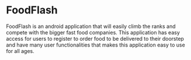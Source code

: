 # FoodFlash
FoodFlash is an android application that will easily climb the ranks and compete with the bigger fast food companies. 
This application has easy access for users to register to order food to be delivered to their doorstep and have many user
functionalities that makes this application easy to use for all ages.
